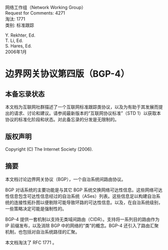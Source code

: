 网络工作组（Network Working Group）\
Request for Comments: 4271\
淘汰: 1771\
类别: 标准跟踪

Y. Rekhter, Ed.\
T. Li, Ed.\
S. Hares, Ed.\
2006年1月


# 边界网关协议第四版（BGP-4）

## 本备忘录状态

本文档为互联网社群描述了一个互联网标准跟踪类协议，以及为有助于其发展而提出的请求、讨论和建议。请参阅最新版本的“互联网协议标准”（STD 1）以获取本协议的标准化阶段和状态。对此备忘录的分发是无限制的。

## 版权声明

Copyright (C) The Internet Society (2006).

## 摘要

本文档讨论边界网关协议（BGP），一个自治系统间路由协议。

BGP 对话系统的主要功能是与其它 BGP 系统交换网络可达性信息。这些网络可达性信息包含可达性信息经过的自治系统（ASes）列表。这些信息足以构建自治系统的连接性拓扑图以便剔除可能导致环路的可达性信息。以及，在自治系统级别，一些策略决定可能是强制性的。

BGP-4 提供一套机制以支持无类域间路由（CIDR）。支持将一系列目的路由作为 IP 前缀发布，以及消除 BGP 中的网络的“类”的概念。BGP-4 还引入了路由汇聚机制，也包括对自治系统路径的汇聚。

本文档淘汰了 RFC 1771 。